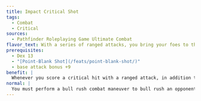 ```yaml
---
title: Impact Critical Shot
tags:
  - Combat
  - Critical
sources:
  - Pathfinder Roleplaying Game Ultimate Combat
flavor_text: With a series of ranged attacks, you bring your foes to their knees or force them to move.
prerequisites:
  - Dex 13
  - "[Point-Blank Shot](/feats/point-blank-shot/)"
  - base attack bonus +9
benefit: |
  Whenever you score a critical hit with a ranged attack, in addition to the normal damage your attack deals, if your confirmation roll exceeds your opponent's CMD, you can push your opponent back as if from the bull rush combat maneuver or knock that target prone as if from a trip combat maneuver. If you choose to bull rush, you cannot move with the target. Your maneuver does not provoke an attack of opportunity.
normal: |
  You must perform a bull rush combat maneuver to bull rush an opponent, and you must perform a trip combat maneuver to trip an opponent.
---
```


